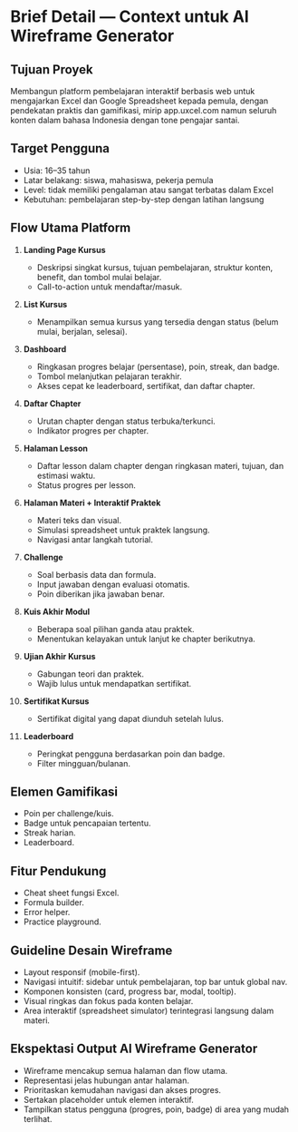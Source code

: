 # Brief Detail — Context untuk AI Wireframe Generator

## Tujuan Proyek

Membangun platform pembelajaran interaktif berbasis web untuk mengajarkan Excel dan Google Spreadsheet kepada pemula, dengan pendekatan praktis dan gamifikasi, mirip app.uxcel.com namun seluruh konten dalam bahasa Indonesia dengan tone pengajar santai.

## Target Pengguna

* Usia: 16–35 tahun
* Latar belakang: siswa, mahasiswa, pekerja pemula
* Level: tidak memiliki pengalaman atau sangat terbatas dalam Excel
* Kebutuhan: pembelajaran step-by-step dengan latihan langsung

## Flow Utama Platform

1. **Landing Page Kursus**

   * Deskripsi singkat kursus, tujuan pembelajaran, struktur konten, benefit, dan tombol mulai belajar.
   * Call-to-action untuk mendaftar/masuk.

2. **List Kursus**

   * Menampilkan semua kursus yang tersedia dengan status (belum mulai, berjalan, selesai).

3. **Dashboard**

   * Ringkasan progres belajar (persentase), poin, streak, dan badge.
   * Tombol melanjutkan pelajaran terakhir.
   * Akses cepat ke leaderboard, sertifikat, dan daftar chapter.

4. **Daftar Chapter**

   * Urutan chapter dengan status terbuka/terkunci.
   * Indikator progres per chapter.

5. **Halaman Lesson**

   * Daftar lesson dalam chapter dengan ringkasan materi, tujuan, dan estimasi waktu.
   * Status progres per lesson.

6. **Halaman Materi + Interaktif Praktek**

   * Materi teks dan visual.
   * Simulasi spreadsheet untuk praktek langsung.
   * Navigasi antar langkah tutorial.

7. **Challenge**

   * Soal berbasis data dan formula.
   * Input jawaban dengan evaluasi otomatis.
   * Poin diberikan jika jawaban benar.

8. **Kuis Akhir Modul**

   * Beberapa soal pilihan ganda atau praktek.
   * Menentukan kelayakan untuk lanjut ke chapter berikutnya.

9. **Ujian Akhir Kursus**

   * Gabungan teori dan praktek.
   * Wajib lulus untuk mendapatkan sertifikat.

10. **Sertifikat Kursus**

    * Sertifikat digital yang dapat diunduh setelah lulus.

11. **Leaderboard**

    * Peringkat pengguna berdasarkan poin dan badge.
    * Filter mingguan/bulanan.

## Elemen Gamifikasi

* Poin per challenge/kuis.
* Badge untuk pencapaian tertentu.
* Streak harian.
* Leaderboard.

## Fitur Pendukung

* Cheat sheet fungsi Excel.
* Formula builder.
* Error helper.
* Practice playground.

## Guideline Desain Wireframe

* Layout responsif (mobile-first).
* Navigasi intuitif: sidebar untuk pembelajaran, top bar untuk global nav.
* Komponen konsisten (card, progress bar, modal, tooltip).
* Visual ringkas dan fokus pada konten belajar.
* Area interaktif (spreadsheet simulator) terintegrasi langsung dalam materi.

## Ekspektasi Output AI Wireframe Generator

* Wireframe mencakup semua halaman dan flow utama.
* Representasi jelas hubungan antar halaman.
* Prioritaskan kemudahan navigasi dan akses progres.
* Sertakan placeholder untuk elemen interaktif.
* Tampilkan status pengguna (progres, poin, badge) di area yang mudah terlihat.
